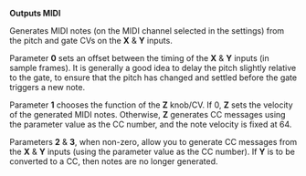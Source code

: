 
**Outputs MIDI**

Generates MIDI notes (on the MIDI channel selected in the settings) from the pitch and gate CVs on the **X** & **Y** inputs.

Parameter **0** sets an offset between the timing of the **X** & **Y** inputs (in sample frames). It is generally a good idea to
delay the pitch slightly relative to the gate, to ensure that the pitch has changed and settled before the gate triggers
a new note.

Parameter **1** chooses the function of the **Z** knob/CV. If 0, **Z** sets the velocity of the generated MIDI notes. Otherwise, **Z**
generates CC messages using the parameter value as the CC number, and the note velocity is fixed at 64.

Parameters **2** & **3**, when non-zero, allow you to generate CC messages from the **X** & **Y** inputs (using the parameter value as
the CC number). If **Y** is to be converted to a CC, then notes are no longer generated.
